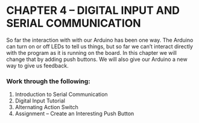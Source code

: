 # CHAPTER 4 – DIGITAL INPUT AND SERIAL COMMUNICATION
So far the interaction with with our Arduino has been one way. The Arduino can turn on or off LEDs to tell us things, but so far we can’t interact directly with the program as it is running on the board. In this chapter we will change that by adding push buttons. We will also give our Arduino a new way to give us feedback.

### Work through the following:
1. Introduction to Serial Communication
2. Digital Input Tutorial
3. Alternating Action Switch
4. Assignment – Create an Interesting Push Button
